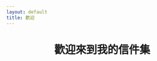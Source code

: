 ```yaml
---
layout: default
title: 歡迎
---
```


<!-- 歡迎詞 -->
<h1 style="text-align:center;">歡迎來到我的信件集</h1>

<!-- 背景音樂播放 -->
<audio id="bgm" autoplay loop>
  <source src="music/background.mp3" type="audio/mpeg">
</audio>

<!-- 點擊信件連結時關閉音樂 -->
<script>
  document.addEventListener('DOMContentLoaded', function () {
    const audio = document.getElementById('bgm');
    const links = document.querySelectorAll('a[href*="/posts/"], a[href*="letters/"]');
    links.forEach(link => {
      link.addEventListener('click', function () {
        if (audio) {
          audio.pause();
          audio.currentTime = 0;
        }
      });
    });
  });
</script>